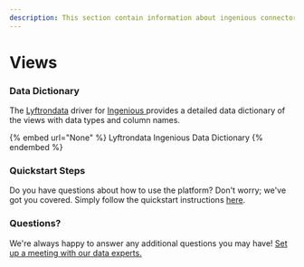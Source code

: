 ```yaml
---
description: This section contain information about ingenious connector views information
---
```


# Views

### Data Dictionary

The [Lyftrondata](https://www.lyftrondata.com/) driver for [Ingenious](None/)[ ](https://www.lyftrondata.com/integration/ingenious/)provides a detailed data dictionary of the views with data types and column names.

{% embed url="None" %}
Lyftrondata Ingenious Data Dictionary
{% endembed %}

### Quickstart Steps

Do you have questions about how to use the platform? Don't worry; we've got you covered. Simply follow the quickstart instructions [here](../README.md).

### Questions? <a href="#questions" id="questions"></a>

We're always happy to answer any additional questions you may have! [Set up a meeting with our data experts.](https://www.lyftrondata.com/book-a-meeting/)


